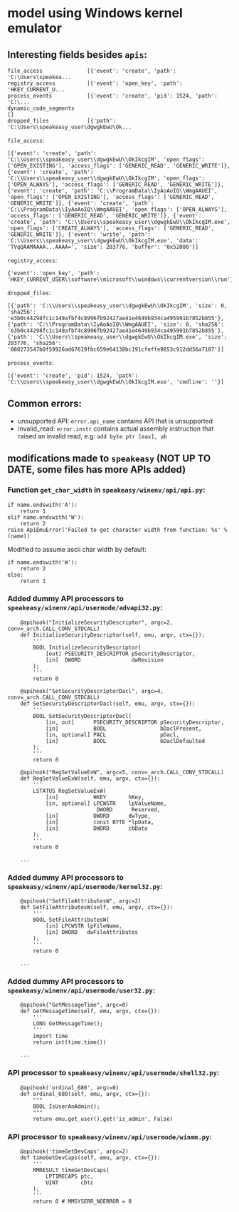 # model using Windows kernel emulator

## Interesting fields besides `apis`:

```
file_access              [{'event': 'create', 'path': 'C:\Users\speakea...
registry_access          [{'event': 'open_key', 'path': 'HKEY_CURRENT_U...
process_events           [{'event': 'create', 'pid': 1524, 'path': 'C:\...
dynamic_code_segments                                                   []
dropped_files            [{'path': 'C:\Users\speakeasy_user\dgwgkEwU\Ok...
```

`file_access`:
```
[{'event': 'create', 'path': 'C:\\Users\\speakeasy_user\\dgwgkEwU\\OkIkcgIM', 'open_flags': ['OPEN_EXISTING'], 'access_flags': ['GENERIC_READ', 'GENERIC_WRITE']}, {'event': 'create', 'path': 'C:\\Users\\speakeasy_user\\dgwgkEwU\\OkIkcgIM', 'open_flags': ['OPEN_ALWAYS'], 'access_flags': ['GENERIC_READ', 'GENERIC_WRITE']}, {'event': 'create', 'path': 'C:\\ProgramData\\IyAoAoIQ\\WmgAAUEI', 'open_flags': ['OPEN_EXISTING'], 'access_flags': ['GENERIC_READ', 'GENERIC_WRITE']}, {'event': 'create', 'path': 'C:\\ProgramData\\IyAoAoIQ\\WmgAAUEI', 'open_flags': ['OPEN_ALWAYS'], 'access_flags': ['GENERIC_READ', 'GENERIC_WRITE']}, {'event': 'create', 'path': 'C:\\Users\\speakeasy_user\\dgwgkEwU\\OkIkcgIM.exe', 'open_flags': ['CREATE_ALWAYS'], 'access_flags': ['GENERIC_READ', 'GENERIC_WRITE']}, {'event': 'write', 'path': 'C:\\Users\\speakeasy_user\\dgwgkEwU\\OkIkcgIM.exe', 'data': 'TVqQAAMAAAA...AAAA=', 'size': 203776, 'buffer': '0x52000'}]
```

`registry_access`:
```
{'event': 'open_key', 'path': 'HKEY_CURRENT_USER\\software\\microsoft\\windows\\currentversion\\run'}]
```

`dropped_files`:
```
[{'path': 'C:\\Users\\speakeasy_user\\dgwgkEwU\\OkIkcgIM', 'size': 0, 'sha256': 'e3b0c44298fc1c149afbf4c8996fb92427ae41e4649b934ca495991b7852b855'}, {'path': 'C:\\ProgramData\\IyAoAoIQ\\WmgAAUEI', 'size': 0, 'sha256': 'e3b0c44298fc1c149afbf4c8996fb92427ae41e4649b934ca495991b7852b855'}, {'path': 'C:\\Users\\speakeasy_user\\dgwgkEwU\\OkIkcgIM.exe', 'size': 203776, 'sha256': '088273547b0f59926ad67619fbc659e64138bc191cfeffe9853c912dd56a7187'}]
```

`process_events`:
```
[{'event': 'create', 'pid': 1524, 'path': 'C:\\Users\\speakeasy_user\\dgwgkEwU\\OkIkcgIM.exe', 'cmdline': ''}]
```

## Common errors:

- unsupported API: `error.api_name` contains API that is unsupported
- invalid_read: `error.instr` contains actual assembly instruction that raised an invalid read, e.g: `add byte ptr [eax], ah`


## modifications made to `speakeasy` (NOT UP TO DATE, some files has more APIs added)

### Function `get_char_width` in `speakeasy/winenv/api/api.py`:
```
if name.endswith('A'):
    return 1
elif name.endswith('W'):
    return 2
raise ApiEmuError('Failed to get character width from function: %s' % (name))
```
Modified to assume ascii char width by default:
```
if name.endswith('W'):
    return 2
else:
    return 1
```

### Added dummy API processors to `speakeasy/winenv/api/usermode/advapi32.py`:

```
    @apihook("InitializeSecurityDescriptor", argc=2, conv=_arch.CALL_CONV_STDCALL)
    def InitializeSecurityDescriptor(self, emu, argv, ctx={}):
        '''
        BOOL InitializeSecurityDescriptor(
            [out] PSECURITY_DESCRIPTOR pSecurityDescriptor,
            [in]  DWORD                dwRevision
        );
        '''
        return 0
    
    @apihook("SetSecurityDescriptorDacl", argc=4, conv=_arch.CALL_CONV_STDCALL)
    def SetSecurityDescriptorDacl(self, emu, argv, ctx={}):
        '''
        BOOL SetSecurityDescriptorDacl(
            [in, out]      PSECURITY_DESCRIPTOR pSecurityDescriptor,
            [in]           BOOL                 bDaclPresent,
            [in, optional] PACL                 pDacl,
            [in]           BOOL                 bDaclDefaulted
        );
        '''
        return 0

    @apihook("RegSetValueExW", argc=5, conv=_arch.CALL_CONV_STDCALL)
    def RegSetValueExW(self, emu, argv, ctx={}):
        '''
        LSTATUS RegSetValueExW(
            [in]           HKEY       hKey,
            [in, optional] LPCWSTR    lpValueName,
                            DWORD      Reserved,
            [in]           DWORD      dwType,
            [in]           const BYTE *lpData,
            [in]           DWORD      cbData
        );
        '''
        return 0
    
    ...
```

### Added dummy API processors to `speakeasy/winenv/api/usermode/kernel32.py`:

```
    @apihook("SetFileAttributesW", argc=2)
    def SetFileAttributesW(self, emu, argv, ctx={}):
        '''
        BOOL SetFileAttributesW(
            [in] LPCWSTR lpFileName,
            [in] DWORD   dwFileAttributes
        );
        '''
        return 0
    
    ...
```

### Added dummy API processors to `speakeasy/winenv/api/usermode/user32.py`:

```
    @apihook("GetMessageTime", argc=0)
    def GetMessageTime(self, emu, argv, ctx={}):
        '''
        LONG GetMessageTime();
        '''
        import time
        return int(time.time())
    
    ...
```

### API processor to `speakeasy/winenv/api/usermode/shell32.py`:

```
    @apihook('ordinal_680', argc=0)
    def ordinal_680(self, emu, argv, ctx={}):
        """
        BOOL IsUserAnAdmin();
        """
        return emu.get_user().get('is_admin', False)
```

### API processor to `speakeasy/winenv/api/usermode/winmm.py`:

```
    @apihook('timeGetDevCaps', argc=2)
    def timeGetDevCaps(self, emu, argv, ctx={}):        
        '''
        MMRESULT timeGetDevCaps(
            LPTIMECAPS ptc,
            UINT       cbtc
        );
        '''
        return 0 # MMSYSERR_NOERROR = 0
```
